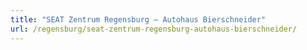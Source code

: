 ```yaml
---
title: "SEAT Zentrum Regensburg – Autohaus Bierschneider"
url: /regensburg/seat-zentrum-regensburg-autohaus-bierschneider/
---
```


